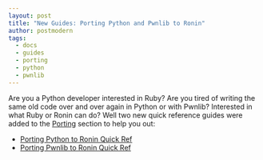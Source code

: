 ```yaml
---
layout: post
title: "New Guides: Porting Python and Pwnlib to Ronin"
author: postmodern
tags:
  - docs
  - guides
  - porting
  - python
  - pwnlib
---
```


Are you a Python developer interested in Ruby? Are you tired of writing the
same old code over and over again in Python or with Pwnlib? Interested in what
Ruby or Ronin can do? Well two new quick reference guides were added to the
[Porting][porting] section to help you out:

* [Porting Python to Ronin Quick Ref](/docs/porting/python-to-ronin-quick-ref/)
* [Porting Pwnlib to Ronin Quick Ref](/docs/porting/pwnlib-to-ronin-quick-ref/)

[porting]: /docs/#porting
